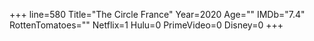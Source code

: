 +++
line=580
Title="The Circle France"
Year=2020
Age=""
IMDb="7.4"
RottenTomatoes=""
Netflix=1
Hulu=0
PrimeVideo=0
Disney=0
+++

